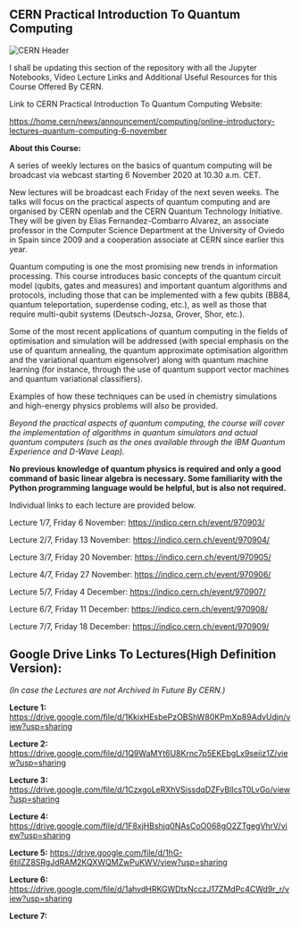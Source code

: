 ## CERN Practical Introduction To Quantum Computing

![CERN Header](https://github.com/aryashah2k/Quantum-Computing-Collection-Of-Resources/blob/main/CERN%20-%20Practical%20Introduction%20To%20Quantum%20Computing/assets/CERN%20Header.jpg)

I shall be updating this section of the repository with all the Jupyter Notebooks, Video Lecture Links and Additional Useful Resources for this Course Offered By CERN. 

Link to CERN Practical Introduction To Quantum Computing Website:

https://home.cern/news/announcement/computing/online-introductory-lectures-quantum-computing-6-november

**About this Course:**

A series of weekly lectures on the basics of quantum computing will be broadcast via webcast starting 6 November 2020 at 10.30 a.m. CET. 

New lectures will be broadcast each Friday of the next seven weeks. The talks will focus on the practical aspects of quantum computing and are organised by CERN openlab and the CERN Quantum Technology Initiative. They will be given by Elias Fernandez-Combarro Alvarez, an associate professor in the Computer Science Department at the University of Oviedo in Spain since 2009 and a cooperation associate at CERN since earlier this year.

Quantum computing is one the most promising new trends in information processing. This course introduces basic concepts of the quantum circuit model (qubits, gates and measures) and important quantum algorithms and protocols, including those that can be implemented with a few qubits (BB84, quantum teleportation, superdense coding, etc.), as well as those that require multi-qubit systems (Deutsch-Jozsa, Grover, Shor, etc.). 

Some of the most recent applications of quantum computing in the fields of optimisation and simulation will be addressed (with special emphasis on the use of quantum annealing, the quantum approximate optimisation algorithm and the variational quantum eigensolver) along with quantum machine learning (for instance, through the use of quantum support vector machines and quantum variational classifiers). 

Examples of how these techniques can be used in chemistry simulations and high-energy physics problems will also be provided.

*Beyond the practical aspects of quantum computing, the course will cover the implementation of algorithms in quantum simulators and actual quantum computers (such as the ones available through the IBM Quantum Experience and D-Wave Leap).*

**No previous knowledge of quantum physics is required and only a good command of basic linear algebra is necessary. Some familiarity with the Python programming language would be helpful, but is also not required.**

Individual links to each lecture are provided below.

Lecture 1/7, Friday 6 November: https://indico.cern.ch/event/970903/

Lecture 2/7, Friday 13 November: https://indico.cern.ch/event/970904/
  
Lecture 3/7, Friday 20 November: https://indico.cern.ch/event/970905/

Lecture 4/7, Friday 27 November: https://indico.cern.ch/event/970906/

Lecture 5/7, Friday 4 December: https://indico.cern.ch/event/970907/

Lecture 6/7, Friday 11 December: https://indico.cern.ch/event/970908/

Lecture 7/7, Friday 18 December: https://indico.cern.ch/event/970909/

## Google Drive Links To Lectures(High Definition Version):

*(In case the Lectures are not Archived In Future By CERN.)*

**Lecture 1:** https://drive.google.com/file/d/1KkixHEsbePzOBShW80KPmXp89AdvUdjn/view?usp=sharing

**Lecture 2:**
https://drive.google.com/file/d/1Q9WaMYt6U8Krnc7p5EKEbgLx9seiiz1Z/view?usp=sharing

**Lecture 3:**
https://drive.google.com/file/d/1CzxgoLeRXhVSjssdqDZFyBlIcsT0LvGo/view?usp=sharing

**Lecture 4:**
https://drive.google.com/file/d/1F8xjHBshjq0NAsCoO068gO2ZTgegVhrV/view?usp=sharing

**Lecture 5:**
https://drive.google.com/file/d/1hG-6tjIZZ8SRgJdRAM2KQXWQMZwPuKWV/view?usp=sharing

**Lecture 6:**
https://drive.google.com/file/d/1ahvdHRKGWDtxNcczJ17ZMdPc4CWd9r_r/view?usp=sharing

**Lecture 7:**
